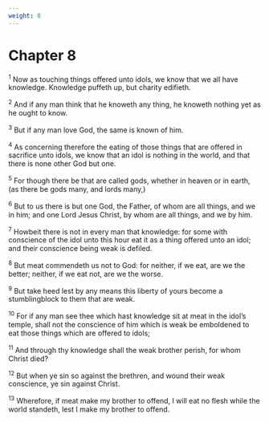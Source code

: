 ```yaml
---
weight: 8
---
```


# Chapter 8

<sup>1</sup> Now as touching things offered unto idols, we know that we all have knowledge. Knowledge puffeth up, but charity edifieth. 

<sup>2</sup> And if any man think that he knoweth any thing, he knoweth nothing yet as he ought to know. 

<sup>3</sup> But if any man love God, the same is known of him. 

<sup>4</sup> As concerning therefore the eating of those things that are offered in sacrifice unto idols, we know that an idol is nothing in the world, and that there is none other God but one. 

<sup>5</sup> For though there be that are called gods, whether in heaven or in earth, (as there be gods many, and lords many,) 

<sup>6</sup> But to us there is but one God, the Father, of whom are all things, and we in him; and one Lord Jesus Christ, by whom are all things, and we by him. 

<sup>7</sup> Howbeit there is not in every man that knowledge: for some with conscience of the idol unto this hour eat it as a thing offered unto an idol; and their conscience being weak is defiled. 

<sup>8</sup> But meat commendeth us not to God: for neither, if we eat, are we the better; neither, if we eat not, are we the worse. 

<sup>9</sup> But take heed lest by any means this liberty of yours become a stumblingblock to them that are weak. 

<sup>10</sup> For if any man see thee which hast knowledge sit at meat in the idol’s temple, shall not the conscience of him which is weak be emboldened to eat those things which are offered to idols; 

<sup>11</sup> And through thy knowledge shall the weak brother perish, for whom Christ died? 

<sup>12</sup> But when ye sin so against the brethren, and wound their weak conscience, ye sin against Christ. 

<sup>13</sup> Wherefore, if meat make my brother to offend, I will eat no flesh while the world standeth, lest I make my brother to offend. 


